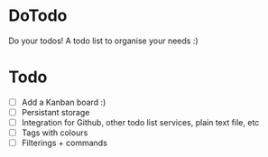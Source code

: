 # DoTodo

Do your todos!
A todo list to organise your needs :)

# Todo
- [ ] Add a Kanban board :)
- [ ] Persistant storage
- [ ] Integration for Github, other todo list services, plain text file, etc
- [ ] Tags with colours
- [ ] Filterings + commands
